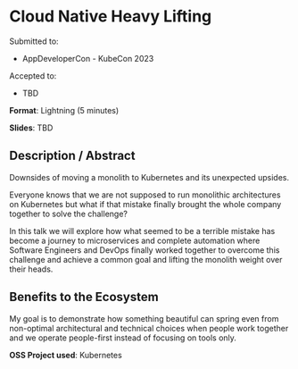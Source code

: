 # Cloud Native Heavy Lifting

Submitted to:
- AppDeveloperCon - KubeCon 2023

Accepted to: 
- TBD

**Format**: Lightning (5 minutes)

**Slides**: TBD

## Description / Abstract

Downsides of moving a monolith to Kubernetes and its unexpected upsides.

Everyone knows that we are not supposed to run monolithic architectures on Kubernetes but what if that mistake finally brought the whole company together to solve the challenge?

In this talk we will explore how what seemed to be a terrible mistake has become a journey to microservices and complete automation where Software Engineers and DevOps finally worked together to overcome this challenge and achieve a common goal and lifting the monolith weight over their heads.


## Benefits to the Ecosystem

My goal is to demonstrate how something beautiful can spring even from non-optimal architectural and technical choices when people work together and we operate people-first instead of focusing on tools only.

**OSS Project used**: Kubernetes
